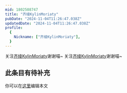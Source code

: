 ```yaml
---
mid: 1802508747
title: "齐绫KylinMoriaty"
pubDate: "2024-11-04T11:26:47.038Z"
updatedDate: "2024-11-04T11:26:47.038Z"
profile:
  {
    Nickname: ["齐绫KylinMoriaty"],
  }
---
```


关注[齐绫KylinMoriaty](https://space.bilibili.com/1802508747)谢谢喵~ 关注[齐绫KylinMoriaty](https://space.bilibili.com/1802508747)谢谢喵~

## 此条目有待补充
你可以在[这里](https://github.com/Yuhanawa/VTuber.ICU/edit/master/src/content/v/齐绫KylinMoriaty/index.md)编辑本文
